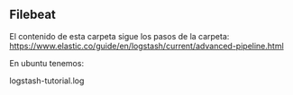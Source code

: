## Filebeat

El contenido de esta carpeta sigue los pasos de la carpeta:
https://www.elastic.co/guide/en/logstash/current/advanced-pipeline.html

En ubuntu tenemos:

logstash-tutorial.log